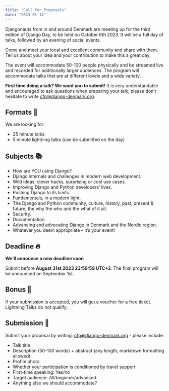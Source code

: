 ```yaml
---
title: "Call for Proposals"
date: "2023-01-14"
---
```


Djangonauts from in and around Denmark are meeting up for the third edition of Django Day, to be held on October 6th 2023.
It will be a full day of talks, followed by an evening of social events.

Come and meet your local and excellent community and share with them.
Tell us about your idea and your contribution to make this a great day.

The event will accommodate 50-100 people physically and be streamed live and recorded for additionally larger audiences.
The program will accommodate talks that are at different levels and a wide variety.

**First time doing a talk? We want you to submit!**
It is very understandable and encouraged to ask questions when preparing your talk,
please don’t hesitate to write cfp@django-denmark.org.


## Formats 🌈

We are looking for:

* 25 minute talks
* 5 minute lightning talks (can be submitted on the day)


## Subjects 📚

* How are YOU using Django?
* Django internals and challenges in modern web development.
* Wild ideas, clever hacks, surprising or cool use cases.
* Improving Django and Python developers’ lives.
* Pushing Django to its limits.
* Fundamentals, in a modern light.
* The Django and Python community, culture, history, past, present & future, the why the who and the what of it all.
* Security.
* Documentation.
* Advancing and advocating Django in Denmark and the Nordic region.
* Whatever you deem appropriate – it’s your event!


## Deadline 🔥

**We'll announce a new deadline soon**

Submit before **August 31st 2023 23:59:59 UTC+2**.
The final program will be announced on September 1st.


## Bonus 🎁

If your submission is accepted, you will get a voucher for a free ticket. Lightning Talks do not qualify.


## Submission 🧐

Submit your proposal by writing: cfp@django-denmark.org - please include:

* Talk title
* Description (50-100 words) + abstract (any length, markdown formatting allowed)
* Profile photo
* Whether your participation is conditioned by travel support
* First-time speaking: Yes/no
* Target audience: All/beginner/advanced
* Anything else we should accommodate?
